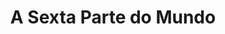 ---
Numero: 239
title: A Sexta Parte do Mundo
Autor: Arthur C Clarke
Co-autor: 
Ano-de-Publicacao: 1977
Titulo-original: The Deep Range
Tradutor: Maria Emília F Moura
Co-tradutor: 
Ano-de-edicao: 1954
alias: Arthur-C-Clarke
Autor2-alias: 
Tradutor1-alias: Maria-Emilia-F-Moura
Tradutor2-alias: 
Titulo-link: 239-A-Sexta-Parte-do-Mundo
Capa: Manuel Dias
pags: 227
Capa-link: Manuel-Dias
---